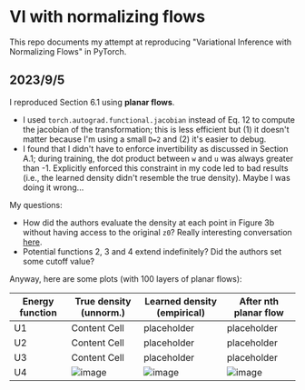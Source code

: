 # VI with normalizing flows

This repo documents my attempt at reproducing "Variational Inference with Normalizing Flows" in PyTorch. 

## 2023/9/5

I reproduced Section 6.1 using **planar flows**. 

- I used `torch.autograd.functional.jacobian` instead of Eq. 12 to compute the jacobian of the transformation; this is less efficient but (1) it doesn't matter because I'm using a small `D=2` and (2) it's easier to debug.
- I found that I didn't have to enforce invertibility as discussed in Section A.1; during training, the dot product between `w` and `u` was always greater than -1. Explicitly enforced this constraint in my code led to bad results (i.e., the learned density didn't resemble the true density). Maybe I was doing it wrong...

My questions:

- How did the authors evaluate the density at each point in Figure 3b without having access to the original `z0`? Really interesting conversation [here](https://groups.google.com/a/tensorflow.org/g/tfprobability/c/KouBOt9HQa8).
- Potential functions 2, 3 and 4 extend indefinitely? Did the authors set some cutoff value?

Anyway, here are some plots (with 100 layers of planar flows):

| Energy function  | True density (unnorm.) | Learned density (empirical) | After nth planar flow |
| ------------- | ------------- | ------------- | ------------- |
| U1  | Content Cell  | placeholder | placeholder |
| U2  | Content Cell  | placeholder | placeholder |
| U3  | Content Cell  | placeholder | placeholder |
| U4  | <img alt="image" src="https://github.com/zhihanyang2022/vi-with-normalizing-flows/assets/43589364/8a79a614-4278-412e-93ae-4b7692f2097d"> | <img alt="image" src="https://github.com/zhihanyang2022/vi-with-normalizing-flows/assets/43589364/af109a70-85cd-47d9-940b-1b4a6fbe9d46"> | <img alt="image" src="https://github.com/zhihanyang2022/vi-with-normalizing-flows/assets/43589364/1c757df3-f9e3-4d76-b9f1-01f67ca3aada"> |
